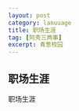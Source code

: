 ```yaml
---
layout: post
category: lanuuage
title: 职场生涯
tag: [阿秀三两事]
excerpt: 青葱校园
---
```






## 职场生涯



职场生涯
